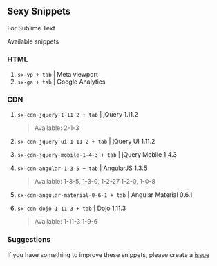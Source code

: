 ## Sexy Snippets

For Sublime Text

Available snippets

### HTML

1. `sx-vp + tab` | Meta viewport
1. `sx-ga + tab` | Google Analytics


### CDN
1. `sx-cdn-jquery-1-11-2 + tab` | jQuery 1.11.2

    > Available: 2-1-3
1. `sx-cdn-jquery-ui-1-11-2 + tab` | jQuery UI 1.11.2
1. `sx-cdn-jquery-mobile-1-4-3 + tab` | jQuery Mobile 1.4.3
1. `sx-cdn-angular-1-3-5 + tab` | AngularJS 1.3.5

    > Available: 1-3-5, 1-3-0, 1-2-27 1-2-0, 1-0-8
1. `sx-cdn-angular-material-0-6-1 + tab` | Angular Material 0.6.1
1. `sx-cdn-dojo-1-11-3 + tab` | Dojo 1.11.3

    > Available: 1-11-3 1-9-6

### Suggestions

If you have something to improve these snippets, please create a [issue](https://github.com/felquis/SexySnippets/issues)
